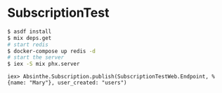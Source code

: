 # SubscriptionTest

```sh
$ asdf install
$ mix deps.get
# start redis
$ docker-compose up redis -d
# start the server
$ iex -S mix phx.server
```

```
iex> Absinthe.Subscription.publish(SubscriptionTestWeb.Endpoint, %{name: "Mary"}, user_created: "users")
```

